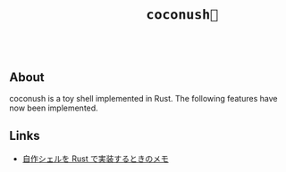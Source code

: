<h1>
  <div align="center">
    <code>
      <strong>
        coconush🥥
      </strong>
    </code>
  </div>
</h1>

## About

coconush is a toy shell implemented in Rust. The following features have now been implemented.

## Links

- [自作シェルを Rust で実装するときのメモ](https://zenn.dev/oshanqq/scraps/9af8e5c9fa054c)
